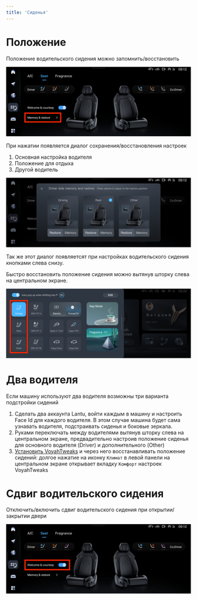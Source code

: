 ```yaml
---
title: 'Сиденья'
---
```


# Положение

Положение водительского сидения можно запомнить/восстановить

![Climate -> Seat -> Memory & restore](seats-memory.png "Climate -> Seat -> Memory & restore")

При нажатии появляется диалог сохранения/восстановления настроек

1. Основная настройка водителя
2. Положение для отдыха
3. Другой водитель

![Climate -> Seat -> Memory & restore -> Settings](seats-memory-save.png "Climate -> Seat -> Memory & restore -> Settings")

Так же этот диалог появляетсят при настройках водительского сидения кнопками слева снизу.

Быстро восстановить положение сидения можно вытянув шторку слева на центральном экране.

![Left popup -> Seats](seats-left-popup.png "Left popup -> Seats")

# Два водителя

Если машину используют два водителя возможны три варианта подстройки сидений

1. Сделать два аккаунта Lantu, войти каждым в машину и настроить Face Id для каждого водителя. В этом случае машина будет сама узнавать водителя, подстраивать сиденья и боковые зеркала.
2. Руками переключать между водителями вытянув шторку слева на центральном экране, предвадительно настроив положение сиденья для основного водителя (Driver) и дополнительного (Other)
3. [Установить VoyahTweaks](../common/tweaks.md) и через него восстанавливать положение сидений: долгое нажатие на иконку `Климат` в левой панели на центральном экране открывает вкладку `Комфорт` настроек VoyahTweaks

# Сдвиг водительского сидения

Отключить/включить сдвиг водительского сидения при открытии/закрытии двери

![Climate -> Seat -> Welcome & courtesy](seats-welcome.png "Climate -> Seat -> Welcome & courtesy")
